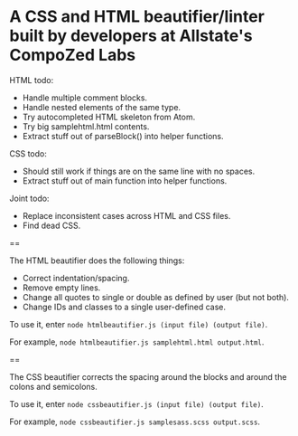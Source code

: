 # A CSS and HTML beautifier/linter built by developers at Allstate's CompoZed Labs

HTML todo:
- Handle multiple comment blocks.
- Handle nested elements of the same type.
- Try autocompleted HTML skeleton from Atom.
- Try big samplehtml.html contents.
- Extract stuff out of parseBlock() into helper functions.

CSS todo:
- Should still work if things are on the same line with no spaces.
- Extract stuff out of main function into helper functions.

Joint todo:
- Replace inconsistent cases across HTML and CSS files.
- Find dead CSS.

==

The HTML beautifier does the following things:
- Correct indentation/spacing.
- Remove empty lines.
- Change all quotes to single or double as defined by user (but not both).
- Change IDs and classes to a single user-defined case.

To use it, enter `node htmlbeautifier.js (input file) (output file)`.

For example, `node htmlbeautifier.js samplehtml.html output.html`.

==

The CSS beautifier corrects the spacing around the blocks and around the colons and semicolons.

To use it, enter `node cssbeautifier.js (input file) (output file)`.

For example, `node cssbeautifier.js samplesass.scss output.scss`.
